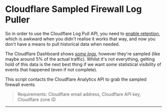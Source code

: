 # Cloudflare Sampled Firewall Log Puller

So in order to use the Cloudflare Log Pull API, you need to [enable retention](https://developers.cloudflare.com/logs/logpull/enabling-log-retention/), which is awkward when you didn't realise it works that way, and now you don't have a means to pull historical data when needed.

The Cloudflare Dashboard shows [_some logs_](https://developers.cloudflare.com/analytics/graphql-api/sampling#adaptive-sampling), however they're sampled (like maybe around 5% of the actual traffic). Whilst it's not everything, getting hold of this data is the next best thing if we want _some_ statistical visibility of events that happened (even if not complete).

This script contacts the Cloudflare Analytics API to grab the sampled firewall events

> Requirements: Cloudflare email address, Cloudflare API key, Cloudflare zone ID

---

